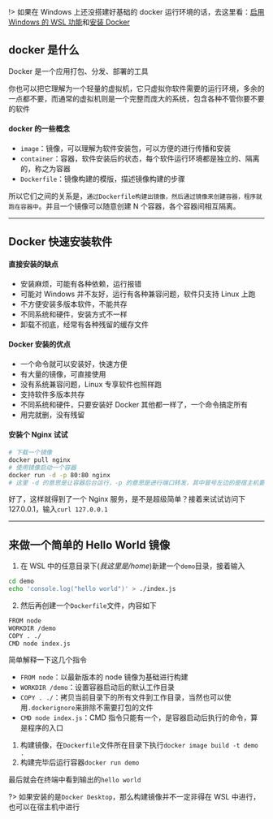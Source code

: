 !> 如果在 Windows 上还没搭建好基础的 docker 运行环境的话，去这里看：[启用 Windows 的 WSL 功能](misc/win10开发环境搭建?id=启用-windows-的-wsl-功能)和[安装 Docker](misc/win10开发环境搭建?id=安装-docker)

## docker 是什么

Docker 是一个应用打包、分发、部署的工具

你也可以把它理解为一个轻量的虚拟机，它只虚拟你软件需要的运行环境，多余的一点都不要，而通常的虚拟机则是一个完整而庞大的系统，包含各种不管你要不要的软件

#### docker 的一些概念

- `image`：镜像，可以理解为软件安装包，可以方便的进行传播和安装
- `container`：容器，软件安装后的状态，每个软件运行环境都是独立的、隔离的，称之为容器
- `Dockerfile`：镜像构建的模版，描述镜像构建的步骤

所以它们之间的关系是，`通过Dockerfile构建出镜像，然后通过镜像来创建容器，程序就跑在容器中`。并且一个镜像可以随意创建 N 个容器，各个容器间相互隔离。

---

## Docker 快速安装软件

#### 直接安装的缺点

- 安装麻烦，可能有各种依赖，运行报错
- 可能对 Windows 并不友好，运行有各种兼容问题，软件只支持 Linux 上跑
- 不方便安装多版本软件，不能共存
- 不同系统和硬件，安装方式不一样
- 卸载不彻底，经常有各种残留的缓存文件

#### Docker 安装的优点

- 一个命令就可以安装好，快速方便
- 有大量的镜像，可直接使用
- 没有系统兼容问题，Linux 专享软件也照样跑
- 支持软件多版本共存
- 不同系统和硬件，只要安装好 Docker 其他都一样了，一个命令搞定所有
- 用完就删，没有残留

#### 安装个 Nginx 试试

```sh
# 下载一个镜像
docker pull nginx
# 使用镜像启动一个容器
docker run -d -p 80:80 nginx
# 这里 -d 的意思是让容器后台运行，-p 的意思是进行端口转发，其中冒号左边的是宿主机要访问的端口，右边的是容器内部的端口
```

好了，这样就得到了一个 Nginx 服务，是不是超级简单？接着来试试访问下 127.0.0.1，输入`curl 127.0.0.1`

---

## 来做一个简单的 Hello World 镜像

1. 在 WSL 中的任意目录下(_我这里是/home_)新建一个`demo`目录，接着输入

```sh
cd demo
echo 'console.log("hello world")' > ./index.js
```

2. 然后再创建一个`Dockerfile`文件，内容如下

```sh
FROM node
WORKDIR /demo
COPY . ./
CMD node index.js
```

简单解释一下这几个指令

- `FROM node`：以最新版本的 node 镜像为基础进行构建
- `WORKDIR /demo`：设置容器启动后的默认工作目录
- `COPY . ./`：拷贝当前目录下的所有文件到工作目录，当然也可以使用`.dockerignore`来排除不需要打包的文件
- `CMD node index.js`：CMD 指令只能有一个，是容器启动后执行的命令，算是程序的入口

1. 构建镜像，在`Dockerfile`文件所在目录下执行`docker image build -t demo .`
2. 构建完毕后运行容器`docker run demo`

最后就会在终端中看到输出的`hello world`

?> 如果安装的是`Docker Desktop`，那么构建镜像并不一定非得在 WSL 中进行，也可以在宿主机中进行
